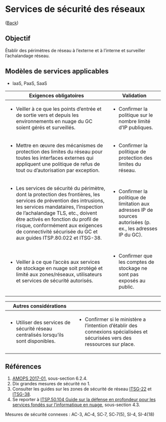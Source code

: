 # Services de sécurité des réseaux

([Back](../README.md))

## Objectif

Établir des périmètres de réseau à l’externe et à l’interne et surveiller l’achalandage réseau.

## Modèles de services applicables

- IaaS, PaaS, SaaS

| Exigences obligatoires                                                                                                                                                                                                                                                                                                                                           | Validation                                                                                                                    |
| ---------------------------------------------------------------------------------------------------------------------------------------------------------------------------------------------------------------------------------------------------------------------------------------------------------------------------------------------------------------- | ----------------------------------------------------------------------------------------------------------------------------- |
| <ul><li>Veiller à ce que les points d’entrée et de sortie vers et depuis les environnements en nuage du GC soient gérés et surveillés. </li></ul>                                                                                                                                                                                                                | <ul><li>Confirmer la politique sur le nombre limité d’IP publiques.</li></ul>                                                 |
| <ul><li>Mettre en œuvre des mécanismes de protection des limites du réseau pour toutes les interfaces externes qui appliquent une politique de refus de tout ou d’autorisation par exception.</li></ul>                                                                                                                                                          | <ul><li>Confirmer la politique de protection des limites du réseau.</li></ul>                                                 |
| <ul><li>Les services de sécurité du périmètre, dont la protection des frontières, les services de prévention des intrusions, les services mandataires, l’inspection de l’achalandage TLS, etc., doivent être activés en fonction du profil de risque, conformément aux exigences de connectivité sécurisée du GC et aux guides ITSP.80.022 et ITSG-38.</li></ul> | <ul><li>Confirmer la politique de limitation aux adresses IP de sources autorisées (p. ex., les adresses IP du GC).</li></ul> |
| <ul><li>Veiller à ce que l’accès aux services de stockage en nuage soit protégé et limité aux zones/réseaux, utilisateurs et services de sécurité autorisés.</li></ul>                                                                                                                                                                                           | <ul><li>Confirmer que les comptes de stockage ne sont pas exposés au public.</li></ul>                                        |

| Autres considérations                                                                               |                                                                                                                                              |
| --------------------------------------------------------------------------------------------------- | -------------------------------------------------------------------------------------------------------------------------------------------- |
| <ul><li>Utiliser des services de sécurité réseau centralisés lorsqu’ils sont disponibles.</li></ul> | <ul><li>Confirmer si le ministère a l’intention d’établir des connexions spécialisées et sécurisées vers des ressources sur place.</li></ul> |

## Références

1. [AMOPS 2017-01](https://www.canada.ca/en/treasury-board-secretariat/services/access-information-privacy/security-identity-management/direction-secure-use-commercial-cloud-services-spin.html), sous-section 6.2.4.
2. Dix grandes mesures de sécurité no 1.
3. Consulter les guides sur les zones de sécurité de réseau [ITSG-22](https://cyber.gc.ca/fr/orientation/exigences-de-base-en-matiere-de-securite-pour-les-zones-de-securite-de-reseau-version) et [ITSG-38](https://cyber.gc.ca/fr/orientation/considerations-de-conception-relatives-au-positionnement-des-services-dans-les-zones).
4. Se reporter à [ITSP.50.104 Guide sur la défense en profondeur pour les services fondés sur l’informatique en nuage](https://cyber.gc.ca/fr/orientation/guide-sur-la-defense-en-profondeur-pour-les-services-fondes-sur-linfonuagique-itsp50104), sous-section 4.3.

Mesures de sécurité connexes : AC-3, AC‑4, SC‑7, SC‑7(5), SI-4, SI-4(18)
